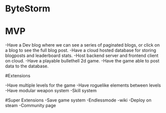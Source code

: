 # ByteStorm

# MVP

-Have a Dev blog where we can see a series of paginated blogs, or click on a blog to see the full blog post.
-Have a cloud hosted database for storing blogposts and leaderboard stats.
-Host backend server and frontend client on cloud.
-Have a playable bullethell 2d game.
-Have the game able to post data to the database.

#Extensions

-Have multiple levels for the game
-Have roguelike elements between levels
-Have modular weapon system
-Skill system

#Super Extensions
-Save game system
-Endlessmode
-wiki
-Deploy on steam
-Community page
